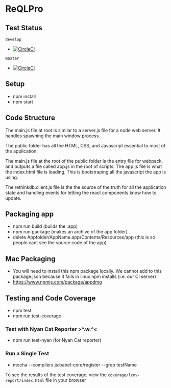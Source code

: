 # ReQLPro

## Test Status

`develop`  
- [![CircleCI](https://circleci.com/gh/codehangar/reqlpro/tree/develop.svg?style=shield&circle-token=1e39f63fbc10770fa2ae80e841f43faf5f39f59b)](https://circleci.com/gh/codehangar/reqlpro/tree/develop)

`master`
- [![CircleCI](https://circleci.com/gh/codehangar/reqlpro/tree/master.svg?style=shield&circle-token=1e39f63fbc10770fa2ae80e841f43faf5f39f59b)](https://circleci.com/gh/codehangar/reqlpro/tree/master) 

## Setup

- npm install
- npm start

## Code Structure

The main.js file at root is similar to a server.js file for a node web server. It handles spawning the main window process.

The public folder has all the HTML, CSS, and Javascript essential to most of the application.

The main.js file at the root of the public folder is the entry file for webpack, and outputs a file called app.js in the root of scripts. The app.js file is what the index.html file is loading. This is bootstraping all the javascript the app is using.

The rethinkdb.client.js file is the the source of the truth for all the application state and handling events for letting the react components know how to update.

## Packaging app

- npm run build (builds the .app)
- npm run package (makes an archive of the app folder)
- delete Appfolder/AppName.app/Contents/Resources/app (this is so people cant see the source code of the app)

## Mac Packaging
- You will need to install this npm package locally. We cannot add to this package.json because it fails in linux npm installs (i.e. our CI server)
- https://www.npmjs.com/package/appdmg

## Testing and Code Coverage
- npm test
- npm run test-coverage

### Test with Nyan Cat Reporter >^.w.^<
- npm run test-nyan (for Nyan Cat reporter)

### Run a Single Test
- mocha --compilers js:babel-core/register --grep testName


To see the results of the test coverage, view the `coverage/lcov-report/index.html` file in your browser

